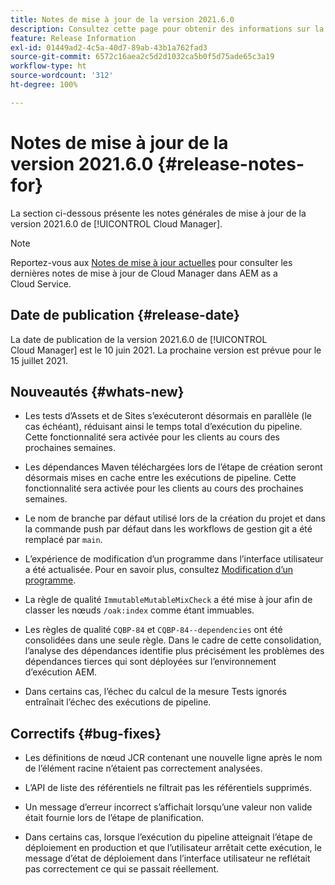 ```yaml
---
title: Notes de mise à jour de la version 2021.6.0
description: Consultez cette page pour obtenir des informations sur la version 2021.6.0 de Cloud Manager
feature: Release Information
exl-id: 01449ad2-4c5a-40d7-89ab-43b1a762fad3
source-git-commit: 6572c16aea2c5d2d1032ca5b0f5d75ade65c3a19
workflow-type: ht
source-wordcount: '312'
ht-degree: 100%

---
```


# Notes de mise à jour de la version 2021.6.0 {#release-notes-for}

La section ci-dessous présente les notes générales de mise à jour de la version 2021.6.0 de [!UICONTROL Cloud Manager].

>[!NOTE]
>Reportez-vous aux [Notes de mise à jour actuelles](https://experienceleague.adobe.com/docs/experience-manager-cloud-service/onboarding/getting-access/release-notes-cloud-manager/release-notes-cm-current.html?lang=fr#getting-access) pour consulter les dernières notes de mise à jour de Cloud Manager dans AEM as a Cloud Service.

## Date de publication {#release-date}

La date de publication de la version 2021.6.0 de [!UICONTROL Cloud Manager] est le 10 juin 2021.
La prochaine version est prévue pour le 15 juillet 2021.

## Nouveautés {#whats-new}

* Les tests d’Assets et de Sites s’exécuteront désormais en parallèle (le cas échéant), réduisant ainsi le temps total d’exécution du pipeline. Cette fonctionnalité sera activée pour les clients au cours des prochaines semaines.

* Les dépendances Maven téléchargées lors de l’étape de création seront désormais mises en cache entre les exécutions de pipeline. Cette fonctionnalité sera activée pour les clients au cours des prochaines semaines.

* Le nom de branche par défaut utilisé lors de la création du projet et dans la commande push par défaut dans les workflows de gestion git a été remplacé par `main`.

* L’expérience de modification d’un programme dans l’interface utilisateur a été actualisée. Pour en savoir plus, consultez [Modification d’un programme](/help/getting-started/program-setup.md#editing-program).

* La règle de qualité `ImmutableMutableMixCheck` a été mise à jour afin de classer les nœuds `/oak:index` comme étant immuables.

* Les règles de qualité `CQBP-84` et `CQBP-84--dependencies` ont été consolidées dans une seule règle. Dans le cadre de cette consolidation, l’analyse des dépendances identifie plus précisément les problèmes des dépendances tierces qui sont déployées sur l’environnement d’exécution AEM.

* Dans certains cas, l’échec du calcul de la mesure Tests ignorés entraînait l’échec des exécutions de pipeline.

## Correctifs {#bug-fixes}

* Les définitions de nœud JCR contenant une nouvelle ligne après le nom de l’élément racine n’étaient pas correctement analysées.

* L’API de liste des référentiels ne filtrait pas les référentiels supprimés.

* Un message d’erreur incorrect s’affichait lorsqu’une valeur non valide était fournie lors de l’étape de planification.

* Dans certains cas, lorsque l’exécution du pipeline atteignait l’étape de déploiement en production et que l’utilisateur arrêtait cette exécution, le message d’état de déploiement dans l’interface utilisateur ne reflétait pas correctement ce qui se passait réellement.
